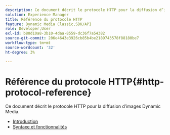 ```yaml
---
description: Ce document décrit le protocole HTTP pour la diffusion d’images Dynamic Media.
solution: Experience Manager
title: Référence du protocole HTTP
feature: Dynamic Media Classic,SDK/API
role: Developer,User
exl-id: b80d10a8-3b10-4daa-8559-dc36f7a54382
source-git-commit: 206e4643e3926cb85b4be2189743578f88180be7
workflow-type: tm+mt
source-wordcount: '32'
ht-degree: 3%

---
```


# Référence du protocole HTTP{#http-protocol-reference}

Ce document décrit le protocole HTTP pour la diffusion d’images Dynamic Media.

* [Introduction](/help/aem-is-ir-api/is-api/http-ref/image-serving-api-ref/c-http-protocol-reference/c-introduction/c-introduction.md)
* [Syntaxe et fonctionnalités](/help/aem-is-ir-api/is-api/http-ref/image-serving-api-ref/c-http-protocol-reference/c-syntax-and-features/c-syntax-and-features.md)
